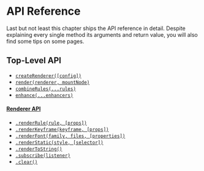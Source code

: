 # API Reference

Last but not least this chapter ships the API reference in detail. Despite explaining every single method its arguments and return value, you will also find some tips on some pages.

## Top-Level API
* [`createRenderer([config])`](api/createRenderer.md)
* [`render(renderer, mountNode)`](api/render.md)
* [`combineRules(...rules)`](api/combineRules.md)
* [`enhance(...enhancers)`](api/enhance.md)

#### [Renderer API](api/Renderer.md)
* [`.renderRule(rule, [props])`](api/Renderer.md#renderrulerule--props)
* [`.renderKeyframe(keyframe, [props])`](api/Renderer.md#renderkeyframe--props)
* [`.renderFont(family, files, [properties])`](api/Renderer.md#renderfontfamily-files--properties)
* [`.renderStatic(style, [selector])`](api/Renderer.md#renderstaticstyle--reference)
* [`.renderToString()`](api/Renderer.md#rendertostring)
* [`.subscribe(listener)`](api/Renderer.md#subscribelistener)
* [`.clear()`](api/Renderer.md#clear)
